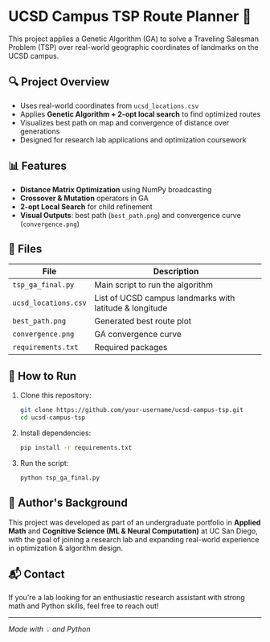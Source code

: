 # UCSD Campus TSP Route Planner 🧭

This project applies a Genetic Algorithm (GA) to solve a Traveling Salesman Problem (TSP) over real-world geographic coordinates of landmarks on the UCSD campus.

## 🔍 Project Overview

- Uses real-world coordinates from `ucsd_locations.csv`
- Applies **Genetic Algorithm + 2-opt local search** to find optimized routes
- Visualizes best path on map and convergence of distance over generations
- Designed for research lab applications and optimization coursework

## 📊 Features

- **Distance Matrix Optimization** using NumPy broadcasting
- **Crossover & Mutation** operators in GA
- **2-opt Local Search** for child refinement
- **Visual Outputs**: best path (`best_path.png`) and convergence curve (`convergence.png`)

## 📁 Files

| File | Description |
|------|-------------|
| `tsp_ga_final.py` | Main script to run the algorithm |
| `ucsd_locations.csv` | List of UCSD campus landmarks with latitude & longitude |
| `best_path.png` | Generated best route plot |
| `convergence.png` | GA convergence curve |
| `requirements.txt` | Required packages |

## 🚀 How to Run

1. Clone this repository:
   ```bash
   git clone https://github.com/your-username/ucsd-campus-tsp.git
   cd ucsd-campus-tsp
   ```

2. Install dependencies:
   ```bash
   pip install -r requirements.txt
   ```

3. Run the script:
   ```bash
   python tsp_ga_final.py
   ```

## 🧠 Author's Background

This project was developed as part of an undergraduate portfolio in **Applied Math** and **Cognitive Science (ML & Neural Computation)** at UC San Diego, with the goal of joining a research lab and expanding real-world experience in optimization & algorithm design.

## 📬 Contact

If you're a lab looking for an enthusiastic research assistant with strong math and Python skills, feel free to reach out!

---
*Made with 💡 and Python*
